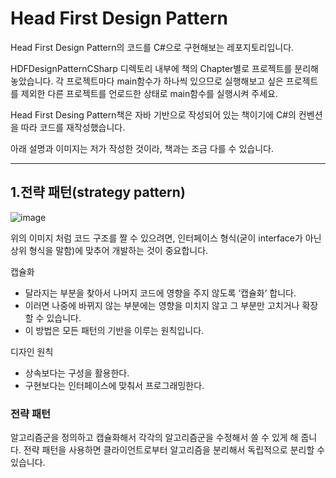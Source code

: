 # Head First Design Pattern
Head First Design Pattern의 코드를 C#으로 구현해보는 레포지토리입니다.

HDFDesignPatternCSharp 디렉토리 내부에 책의 Chapter별로 프로젝트를 분리해놓았습니다. 각 프로젝트마다 main함수가 하나씩 있으므로 실행해보고 싶은 프로젝트를 제외한 다른 프로젝트를 언로드한 상태로 main함수를 실행시켜 주세요.

Head First Desing Pattern책은 자바 기반으로 작성되어 있는 책이기에 C#의 컨벤션을 따라 코드를 재작성했습니다.

아래 설명과 이미지는 저가 작성한 것이라, 책과는 조금 다를 수 있습니다.

---

## 1.전략 패턴(strategy pattern)
![image](https://user-images.githubusercontent.com/40491724/171191181-68213905-6427-48c3-8a84-e50a752dff81.png)

위의 이미지 처럼 코드 구조를 짤 수 있으려면, 인터페이스 형식(굳이 interface가 아닌 상위 형식을 말함)에 맞추어 개발하는 것이 중요합니다.

캡슐화
- 달라지는 부분을 찾아서 나머지 코드에 영향을 주지 않도록 ‘캡슐화’ 합니다.
- 이러면 나중에 바뀌지 않는 부분에는 영향을 미치지 않고 그 부분만 고치거나 확장할 수 있습니다.
- 이 방법은 모든 패턴의 기반을 이루는 원칙입니다.


디자인 원칙
- 상속보다는 구성을 활용한다.
- 구현보다는 인터페이스에 맞춰서 프로그래밍한다.


### 전략 패턴
알고리즘군을 정의하고 캡슐화해서 각각의 알고리즘군을 수정해서 쓸 수 있게 해 줍니다. 전략 패턴을 사용하면 클라이언트로부터 알고리즘을 분리해서 독립적으로 분리할 수 있습니다.
